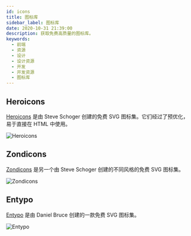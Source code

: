 ```yaml
---
id: icons
title: 图标库
sidebar_label: 图标库
date: 2020-10-31 21:39:00
description: 获取免费高质量的图标库。
keywords:
  - 前端
  - 资源
  - 设计
  - 设计资源
  - 开发
  - 开发资源
  - 图标库
---
```


## Heroicons

[Heroicons](https://github.com/tailwindlabs/heroicons) 是由 Steve Schoger 创建的免费 SVG 图标集。它们经过了预优化，易于直接在 HTML 中使用。

![Heroicons](https://tailwindcss.com/_next/static/media/heroicons-ui.63f96eab03b5edf1f8bb0987d02f5b0c.png)

## Zondicons

[Zondicons](http://www.zondicons.com/) 是另一个由 Steve Schoger 创建的不同风格的免费 SVG 图标集。

![Zondicons](https://tailwindcss.com/_next/static/media/zondicons.c5c604f8a69ee1d93c11f561d22fabaf.png)

## Entypo

[Entypo](http://www.entypo.com/) 是由 Daniel Bruce 创建的一款免费 SVG 图标集。

![Entypo](https://tailwindcss.com/_next/static/media/entypo.22d7e4414587a7e17b7af9d3e573a986.png)
